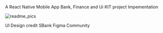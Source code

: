 A React Native Mobile App Bank, Finance and Ui KIT project Impementation

![readme_pics](https://user-images.githubusercontent.com/38397394/208234023-f1d30fba-1423-409a-ab42-90435ed81b2a.png)


UI Design credit SBank Figma Community
